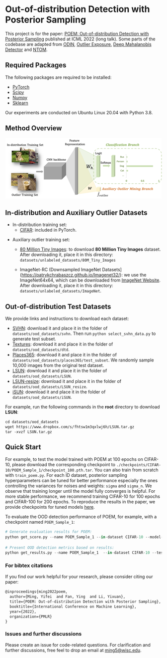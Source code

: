 # Out-of-distribution Detection with Posterior Sampling
This project is for the paper: [POEM: Out-of-distribution Detection with Posterior Sampling](https://arxiv.org/abs/2206.13687) published at ICML 2022 (long talk). Some parts of the codebase are adapted from [ODIN](https://github.com/facebookresearch/odin), [Outlier Exposure](https://github.com/hendrycks/outlier-exposure), [Deep Mahalanobis Detector](https://github.com/pokaxpoka/deep_Mahalanobis_detector) and [NTOM](https://github.com/jfc43/informative-outlier-mining).

## Required Packages

The following packages are required to be installed:

- [PyTorch](https://pytorch.org/)
- [Scipy](https://github.com/scipy/scipy)
- [Numpy](http://www.numpy.org/)
- [Sklearn](https://scikit-learn.org/stable/)

Our experiments are conducted on Ubuntu Linux 20.04 with Python 3.8.

## Method Overview

![framework](framework.png)


## In-distribution and Auxiliary Outlier Datasets

- In-distribution training set:
  - [CIFAR](https://www.cs.toronto.edu/~kriz/cifar.html): included in PyTorch.

* Auxiliary outlier training set:

  * [80 Million Tiny Images](https://groups.csail.mit.edu/vision/TinyImages/): to download **80 Million Tiny Images** dataset. After downloading it, place it in this directory: `datasets/unlabeled_datasets/80M_Tiny_Images`


  * ImageNet-RC (Downsampled ImageNet Datasets](https://patrykchrabaszcz.github.io/Imagenet32/): we use the ImageNet64x64, which can be downloaded from [ImageNet Website](http://image-net.org/download-images). After downloading it, place it in this directory: `datasets/unlabeled_datasets/ImageNet`. 
## Out-of-distribution Test Datasets

We provide links and instructions to download each dataset:

* [SVHN](http://ufldl.stanford.edu/housenumbers/test_32x32.mat): download it and place it in the folder of `datasets/ood_datasets/svhn`. Then run `python select_svhn_data.py` to generate test subset.
* [Textures](https://www.robots.ox.ac.uk/~vgg/data/dtd/download/dtd-r1.0.1.tar.gz): download it and place it in the folder of `datasets/ood_datasets/dtd`.
* [Places365](http://data.csail.mit.edu/places/places365/test_256.tar): download it and place it in the folder of `datasets/ood_datasets/places365/test_subset`. We randomly sample 10,000 images from the original test dataset.
* [LSUN](https://www.dropbox.com/s/fhtsw1m3qxlwj6h/LSUN.tar.gz): download it and place it in the folder of `datasets/ood_datasets/LSUN`.
* [LSUN-resize](https://www.dropbox.com/s/moqh2wh8696c3yl/LSUN_resize.tar.gz): download it and place it in the folder of `datasets/ood_datasets/LSUN_resize`.
* [iSUN](https://www.dropbox.com/s/ssz7qxfqae0cca5/iSUN.tar.gz): download it and place it in the folder of `datasets/ood_datasets/iSUN`.

For example, run the following commands in the **root** directory to download **LSUN**:
```
cd datasets/ood_datasets
wget https://www.dropbox.com/s/fhtsw1m3qxlwj6h/LSUN.tar.gz
tar -xvzf LSUN.tar.gz
```

## Quick Start 

For example, to test the model trained with POEM at 100 epochs on CIFAR-10, please download the corresponding checkpoint to `./checkpoints/CIFAR-10/POEM_Sample_1/checkpoint_100.pth.tar`. You can also train from scratch with `train_poem.py`. For each ID dataset, posterior sampling hyperparameters can be tuned for better performance especially the ones controlling the variances for noises and weights: `sigma` and `sigma_n`. We observe that training longer until the model fully converges is helpful. For more stable performance, we recommend training CIFAR-10 for 100 epochs and CIFAR-100 for 200 epochs. To reproduce the results in the paper, we provide checkpoints for tuned models [here](https://www.dropbox.com/sh/tsqwbob249gouzy/AABS21uLcB1TdwoHxMQpOXpia?dl=0).


To evaluate the OOD detection performance of POEM, for example, with a checkpoint named `POEM_Sample_1`:

```python
# Generate evaluation results for POEM:
python get_score.py --name POEM_Sample_1 --in-dataset CIFAR-10 --model-arch densenet --test_epochs 100

# Present OOD detection metrics based on results:
python get_results.py --name POEM_Sample_1  --in-dataset CIFAR-10 --test_epochs 100
```

### For bibtex citations
If you find our work helpful for your research, please consider citing our paper:
```
@inproceedings{ming2022poem,
  author={Ming, Yifei  and Fan, Ying  and Li, Yixuan},
  title={POEM: Out-of-distribution Detection with Posterior Sampling},
  booktitle={International Conference on Machine Learning},
  year={2022},
  organization={PMLR}
}
```

### Issues and further discussions

Please create an issue for code-related questions. For clarification and further discussions, free feel to drop an email at ming5@wisc.edu.
